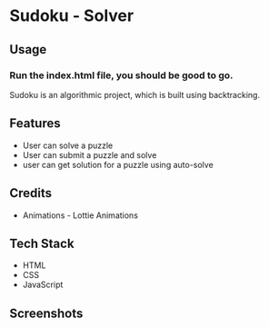 # Sudoku - Solver


## Usage 
### Run the index.html file, you should be good to go.

Sudoku is an algorithmic project, which is built using backtracking.

## Features
* User can solve a puzzle
* User can submit a puzzle and solve
* user can get solution for a puzzle using auto-solve

## Credits
* Animations -  Lottie Animations
 

## Tech Stack
* HTML
* CSS
* JavaScript
 
 
## Screenshots
 
 




 

 


 

